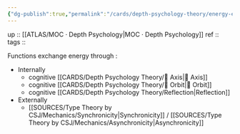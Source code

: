 ```yaml
---
{"dg-publish":true,"permalink":"/cards/depth-psychology-theory/energy-exchange/","noteIcon":"","created":"2023-01-06T17:17:39.065+01:00","updated":"2023-04-08T11:35:35.247+02:00"}
---
```


up :: [[ATLAS/MOC · Depth Psychology\|MOC · Depth Psychology]]
ref :: 
tags :: 

Functions exchange energy through : 
- Internally
	- cognitive [[CARDS/Depth Psychology Theory/🧲 Axis\|🧲 Axis]]
	- cognitive [[CARDS/Depth Psychology Theory/🔄 Orbit\|🔄 Orbit]]
	- cognitive [[CARDS/Depth Psychology Theory/Reflection\|Reflection]]
- Externally 
	- [[SOURCES/Type Theory by CSJ/Mechanics/Synchronicity\|Synchronicity]] / [[SOURCES/Type Theory by CSJ/Mechanics/Asynchronicity\|Asynchronicity]]
